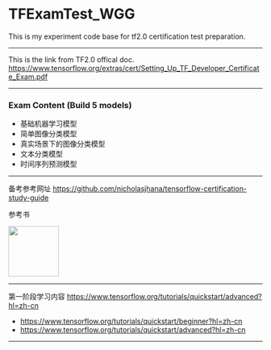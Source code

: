 # TFExamTest_WGG
This is my experiment code base for tf2.0 certification test preparation.
***
This is the link from TF2.0 offical doc.
https://www.tensorflow.org/extras/cert/Setting_Up_TF_Developer_Certificate_Exam.pdf
***
### Exam Content (Build 5 models)
- 基础机器学习模型
- 简单图像分类模型
- 真实场景下的图像分类模型
- 文本分类模型
- 时间序列预测模型
***
备考参考网址
https://github.com/nicholasjhana/tensorflow-certification-study-guide

参考书

<img src="https://static01.helion.com.pl/global/okladki/326x466/e_2xyy.png" width=100>

***
第一阶段学习内容 https://www.tensorflow.org/tutorials/quickstart/advanced?hl=zh-cn
- https://www.tensorflow.org/tutorials/quickstart/beginner?hl=zh-cn
- https://www.tensorflow.org/tutorials/quickstart/advanced?hl=zh-cn
***




